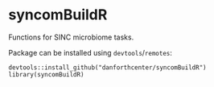 # syncomBuildR
 
Functions for SINC microbiome tasks.

Package can be installed using `devtools`/`remotes`:
```
devtools::install_github("danforthcenter/syncomBuildR")
library(syncomBuildR)
```
